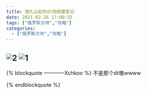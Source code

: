 ```yaml
---
title: 很久以前的dt炮搭建笔记
date: 2021-02-26 17:00:55
tags: ["俄罗斯方块","攻略"]
categories: 
  - ["俄罗斯方块","攻略"]
---
```

![2](2.png)
![1](1.png)
-----

{% blockquote ————Xchkoo %}
不是那个dt嗷wwww

{% endblockquote %}